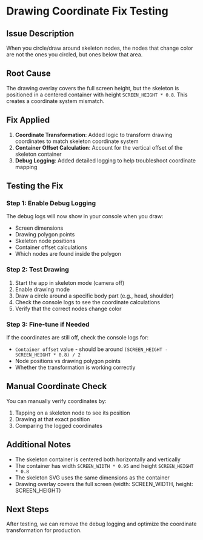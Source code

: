 # Drawing Coordinate Fix Testing

## Issue Description
When you circle/draw around skeleton nodes, the nodes that change color are not the ones you circled, but ones below that area.

## Root Cause
The drawing overlay covers the full screen height, but the skeleton is positioned in a centered container with height `SCREEN_HEIGHT * 0.8`. This creates a coordinate system mismatch.

## Fix Applied
1. **Coordinate Transformation**: Added logic to transform drawing coordinates to match skeleton coordinate system
2. **Container Offset Calculation**: Account for the vertical offset of the skeleton container
3. **Debug Logging**: Added detailed logging to help troubleshoot coordinate mapping

## Testing the Fix

### Step 1: Enable Debug Logging
The debug logs will now show in your console when you draw:
- Screen dimensions
- Drawing polygon points
- Skeleton node positions
- Container offset calculations
- Which nodes are found inside the polygon

### Step 2: Test Drawing
1. Start the app in skeleton mode (camera off)
2. Enable drawing mode
3. Draw a circle around a specific body part (e.g., head, shoulder)
4. Check the console logs to see the coordinate calculations
5. Verify that the correct nodes change color

### Step 3: Fine-tune if Needed
If the coordinates are still off, check the console logs for:
- `Container offset` value - should be around `(SCREEN_HEIGHT - SCREEN_HEIGHT * 0.8) / 2`
- Node positions vs drawing polygon points
- Whether the transformation is working correctly

## Manual Coordinate Check
You can manually verify coordinates by:
1. Tapping on a skeleton node to see its position
2. Drawing at that exact position
3. Comparing the logged coordinates

## Additional Notes
- The skeleton container is centered both horizontally and vertically
- The container has width `SCREEN_WIDTH * 0.95` and height `SCREEN_HEIGHT * 0.8`
- The skeleton SVG uses the same dimensions as the container
- Drawing overlay covers the full screen (width: SCREEN_WIDTH, height: SCREEN_HEIGHT)

## Next Steps
After testing, we can remove the debug logging and optimize the coordinate transformation for production.
